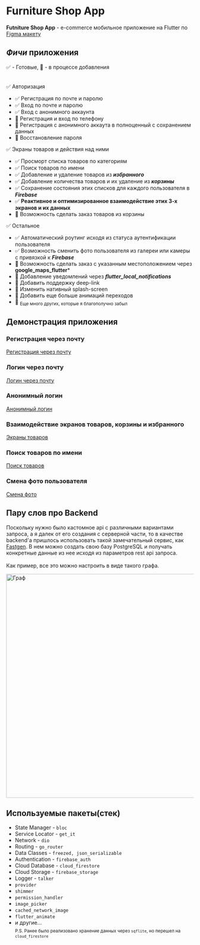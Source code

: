 # Furniture Shop App
**Futniture Shop App** - e-commerce мобильное приложение на Flutter по [Figma макету](https://www.figma.com/file/2c5kVBLebmqIkfrInzz7KS/Furniture-Shopping---Minimal-UI-Kit-(Community))
## *Фичи* приложения

✅ - Готовые, 🚧 - в процессе добавления  
<br/><br/>
✅ Авторизация
  - ✅ Регистрация по почте и паролю
  - ✅ Вход по почте и паролю
  - ✅ Вход c анонимного аккаунта
  - 🚧 Регистрация и вход по телефону
  - 🚧 Регистрация с анонимного аккаута в полноценный с сохранением данных
  - 🚧 Восстановление пароля
    
✅ Экраны товаров и действия над ними
  - ✅ Просморт списка товаров по категориям
  - ✅ Поиск товаров по имени
  - ✅ Добавление и удаление товаров из ***избранного***
  - ✅ Добавление количества товаров и их удаление из ***корзины***
  - ✅ Сохранение состояния этих списков для каждого пользователя в ***Firebase***
  - ✅ **Реактивное и оптимизированное взаимодействие этих 3-х экранов и их данных**
  - 🚧 Возможность сделать заказ товаров из корзины

✅ Остальное
  - ✅ Автоматический роутинг исходя из статуса аутентификации пользователя
  - ✅ Возможность сменить фото пользователя из галереи или камеры с привязкой к ***Firebase***
  - 🚧 Возможность сделать заказ с указанным местоположением через **google_maps_flutter***
  - 🚧 Добавление уведомлений через ***flutter_local_notifications***
  - 🚧 Добавить поддержку deep-link
  - 🚧 Изменить нативный splash-screen
  - 🚧 Добавить еще больше анимаций переходов
  - 🚧 <sub>Еще много других, которые я благополучно забыл</sub>

## Демонстрация приложения

### Регистрация через почту
[Регистрация через почту](https://github.com/evendelger/furniture_shop_app/assets/89094428/904c048e-9963-4ca6-8a5a-dd16640401f3)

### Логин через почту
[Логин через почту](https://github.com/evendelger/furniture_shop_app/assets/89094428/6018066c-fc90-4174-9975-14d2993bf79a)

### Анонимный логин
[Анонимный логин](https://github.com/evendelger/furniture_shop_app/assets/89094428/8d50eacd-20e4-476c-896d-7c79a28244a2)

### Взаимодействие экранов товаров, корзины и избранного
[Экраны товаров](https://github.com/evendelger/furniture_shop_app/assets/89094428/3912a102-d42f-40f3-a893-6b3afdc807f5)

### Поиск товаров по имени
[Поиск товаров](https://github.com/evendelger/furniture_shop_app/assets/89094428/efba42b2-c8e7-4b32-b9f9-7ac1e3630a18)

### Смена фото пользователя
[Смена фото](https://github.com/evendelger/furniture_shop_app/assets/89094428/e38b8d89-439e-40d8-97eb-95fa1c249a9f)

## Пару слов про Backend
Поскольку нужно было кастомное api с различными вариантами запроса, а я далек от его создания с серверной части, то в качестве backend'a пришлось использовать такой замечательный сервис, как [Fastgen](https://www.fastgen.com). В нем можно создать свою базу PostgreSQL и получать конкретные данные из нее исходя из параметров rest api запроса.
<br/><br/>
Как пример, все это можно настроить в виде такого графа.

<img src="https://github.com/evendelger/furniture_shop_app/assets/89094428/df14366a-5661-4bfe-8c6a-0167e504c4ed" alt="Граф" width="600"/>

## Используемые пакеты(стек)
- State Manager - `bloc`
- Service Locator - `get_it`
- Network - `dio`
- Routing - `go_router`
- Data Classes - `freezed, json_serializable`
- Authentication - `firebase_auth`
- Cloud Database - `cloud_firestore`
- Cloud Storage - `firebase_storage`
- Logger - `talker`
- `provider`
- `shimmer`
- `permission_handler`
- `image_picker`
- `cached_network_image`
- `flutter_animate`
- и другие...  
<sub>P.S. Ранее было реализовано хранение данных через `sqflite`, но перешел на `cloud_firestore`</sub>

